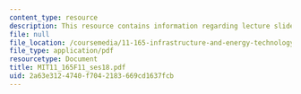 ```yaml
---
content_type: resource
description: This resource contains information regarding lecture slides.
file: null
file_location: /coursemedia/11-165-infrastructure-and-energy-technology-challenges-fall-2011/2a63e3124740f7042183669cd1637fcb_MIT11_165F11_ses18.pdf
file_type: application/pdf
resourcetype: Document
title: MIT11_165F11_ses18.pdf
uid: 2a63e312-4740-f704-2183-669cd1637fcb
---
```

